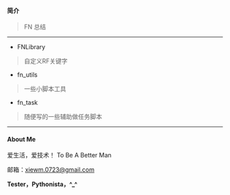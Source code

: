 #### 简介
> FN 总结


 
---
- FNLibrary
> 自定义RF关键字

- fn_utils
> 一些小脚本工具

- fn_task
> 随便写的一些辅助做任务脚本




---
#### About Me
爱生活，爱技术！ To  Be  A  Better  Man

邮箱：xiewm.0723@gmail.com

**Tester，Pythonista，^_^**






